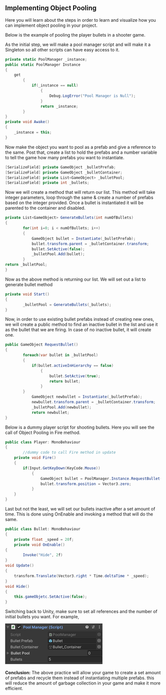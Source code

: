 ## Implementing Object Pooling

Here you will learn about the steps in order to learn and visualize how you can implement object pooling in your project.

Below is the example of pooling the player bullets in a shooter game. 

As the initial step, we will make a pool manager script and will make it a Singleton so all other scripts can have easy access to it.

```csharp
private static PoolManager _instance;
public static PoolManager Instance
{
	get
		{
			if(_instance == null)
				{
					Debug.LogError("Pool Manager is Null");
				}
				return _instance;
		}
}
private void Awake()
{
	_instance = this;
}
```

Now make the object you want to pool as a prefab and give a reference to the same. Post that, create a list to hold the prefabs and a number variable to tell the game how many prefabs you want to instantiate.

 

```csharp
[SerializeField] private GameObject _bulletPrefab;
[SerializeField] private GameObject _bulletContainer;
[SerializeField] private List<GameObject> _bulletPool;
[SerializeField] private int _bullets;
```

Now we will create a method that will return our list. This method will take integer parameters, loop through the same & create a number of prefabs based on the integer provided. Once a bullet is instantiated it will be parented to the container and disabled. 

```csharp
private List<GameObject> GenerateBullets(int numOfBullets)
{
		for(int i=0; i < numOfBullets; i++)
		{
			GameObject bullet = Instantiate(_bulletPrefab);
			bullet.transform.parent = _bulletContainer.transform;
			bullet.SetActive(false);
			_bulletPool.Add(bullet);
		}
return _bulletPool;
}
```

Now as the above method is returning our list. We will set out a list to generate bullet method

```csharp
private void Start()
{
		_bulletPool = GenerateBullets(_bullets);
}
```

Now, in order to use existing bullet prefabs instead of creating new ones, we will create a public method to find an inactive bullet in the list and use it as the bullet that we are firing. In case of no inactive bullet, it will create one.

```csharp
public GameObject RequestBullet()
{
		foreach(var bullet in _bulletPool)
		{
			if(bullet.activeInHierarchy == false)
				{
					bullet.SetActive(true);
					return bullet;
				}
		}
			GameObject newbullet = Instantiate(_bulletPrefab);
			newbullet.transform.parent = _bulletContainer.transform;
			_bulletPool.Add(newbullet);
			return newbullet;
}
```

Below is a dummy player script for shooting bullets. Here you will see the call of Object Pooling in Fire method.

```csharp
public class Player: MonoBehaviour
{
		//dummy code to call Fire method in update
	private void Fire()
	{
		if(Input.GetKeyDown(KeyCode.Mouse))
			{
				GameObject bullet = PoolManager.Instance.RequestBullet()'
				bullet.transform.position = Vector3.zero;
			}
	}
}
```

Last but not the least, we will set our bullets inactive after a set amount of time. This is done using OnEnable and invoking a method that will do the same.

```csharp
public class Bullet: MonoBehaviour
{
	private float _speed = 20f;
	private void OnEnable()
{
		Invoke("Hide", 2f)
}
void Update()
{
	transform.Translate(Vector3.right * Time.deltaTime * _speed);
}
void Hide()
{
	this.gameObjetc.SetActive(false);
}
```

Switching back to Unity, make sure to set all references and the number of initial bullets you want. For example,

![UnityObjectPooling](Images/Chap4.png)

**Conclusion:** The above practice will allow your game to create a set amount of prefabs and recycle them instead of instantiating multiple prefabs. this will reduce the amount of garbage collection in your game and make it more efficient.
